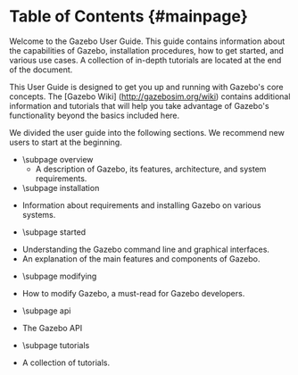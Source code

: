 Table of Contents {#mainpage}
===================== 

Welcome to the Gazebo User Guide. This guide contains information about the
capabilities of Gazebo, installation procedures, how to get started, and
various use cases. A collection of in-depth tutorials are located at the end of the document. 

This User Guide is designed to get you up and running with Gazebo's core concepts. The [Gazebo Wiki] (http://gazebosim.org/wiki) contains additional information and tutorials that will help you take advantage of Gazebo's functionality beyond the basics included here. 

We divided the user guide into the following sections. We recommend new users to start at the beginning.

 - \subpage overview
   + A description of Gazebo, its features, architecture, and system requirements.
 - \subpage installation
  + Information about requirements and installing Gazebo on various systems.
 - \subpage started
  + Understanding the Gazebo command line and graphical interfaces. 
  + An explanation of the main features and components of Gazebo.
 - \subpage modifying
  + How to modify Gazebo, a must-read for Gazebo developers.
 - \subpage api
  + The Gazebo API
 - \subpage tutorials
  + A collection of tutorials.
